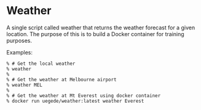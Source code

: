 # Weather

A single script called weather that returns the weather forecast for a given location. The purpose of this is to build a Docker container for training purposes.

Examples:

    % # Get the local weather
    % weather 
    %
    % # Get the weather at Melbourne airport
    % weather MEL
    %
    % # Get the weather at Mt Everest using docker container
    % docker run uegede/weather:latest weather Everest
